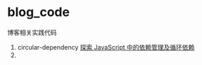 # blog_code
博客相关实践代码


1. circular-dependency  [探索 JavaScript 中的依赖管理及循环依赖](https://juejin.im/post/5a6008c2f265da3e5033cd93#heading-8)
2. 
